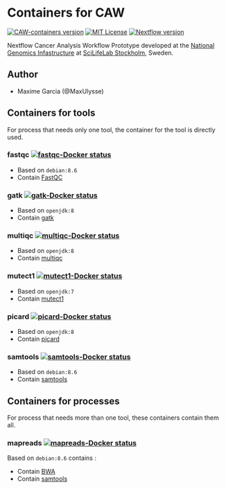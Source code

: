 # Containers for CAW

[![CAW-containers version][version-badge]][version-link] [![MIT License][license-badge]][license-link] [![Nextflow version][nextflow-badge]][nextflow-link]

Nextflow Cancer Analysis Workflow Prototype developed at the [National Genomics Infastructure](https://ngisweden.scilifelab.se/)
at [SciLifeLab Stockholm](https://www.scilifelab.se/platforms/ngi/), Sweden.

## Author
- Maxime Garcia (@MaxUlysse)

## Containers for tools
For process that needs only one tool, the container for the tool is directly used.

### fastqc [![fastqc-Docker status][fastqc-docker-badge]][fastqc-docker-link]
- Based on `debian:8.6`
- Contain [FastQC](http://www.bioinformatics.babraham.ac.uk/projects/fastqc/)

### gatk [![gatk-Docker status][gatk-docker-badge]][gatk-docker-link]
- Based on `openjdk:8`
- Contain [gatk](https://github.com/broadgsa/gatk-protected)

### multiqc [![multiqc-Docker status][multiqc-docker-badge]][multiqc-docker-link]
- Based on `openjdk:8`
- Contain [multiqc](https://github.com/ewels/MultiQC/)

### mutect1 [![mutect1-Docker status][mutect1-docker-badge]][mutect1-docker-link]
- Based on `openjdk:7`
- Contain [mutect1](https://github.com/broadinstitute/mutect)

### picard [![picard-Docker status][picard-docker-badge]][picard-docker-link]
- Based on `openjdk:8`
- Contain [picard](https://github.com/broadinstitute/picard)

### samtools [![samtools-Docker status][samtools-docker-badge]][samtools-docker-link]
- Based on `debian:8.6`
- Contain [samtools](https://github.com/samtools/samtools)

## Containers for processes
For process that needs more than one tool, these containers contain them all.

### mapreads [![mapreads-Docker status][mapreads-docker-badge]][mapreads-docker-link]
Based on `debian:8.6` contains :
- Contain [BWA](http://github.com/lh3/bwa)
- Contain [samtools](https://github.com/samtools/samtools)

[fastqc-docker-badge]: https://img.shields.io/docker/automated/maxulysse/fastqc.svg
[fastqc-docker-link]: https://hub.docker.com/r/maxulysse/fastqc
[gatk-docker-badge]: https://img.shields.io/docker/automated/maxulysse/gatk.svg
[gatk-docker-link]: https://hub.docker.com/r/maxulysse/gatk
[license-badge]: https://img.shields.io/badge/license-MIT-blue.svg
[license-link]: https://github.com/MaxUlysse/CAW-containers/blob/master/LICENSE
[mapreads-docker-badge]: https://img.shields.io/docker/automated/maxulysse/mapreads.svg
[mapreads-docker-link]: https://hub.docker.com/r/maxulysse/mapreads
[multiqc-docker-badge]: https://img.shields.io/docker/automated/maxulysse/multiqc.svg
[multiqc-docker-link]: https://hub.docker.com/r/maxulysse/multiqc
[mutect1-docker-badge]: https://img.shields.io/docker/automated/maxulysse/mutect1.svg
[mutect1-docker-link]: https://hub.docker.com/r/maxulysse/mutect1
[nextflow-badge]: https://img.shields.io/badge/nextflow-%E2%89%A50.22.2-brightgreen.svg
[nextflow-link]: https://www.nextflow.io/
[picard-docker-badge]: https://img.shields.io/docker/automated/maxulysse/picard.svg
[picard-docker-link]: https://hub.docker.com/r/maxulysse/picard
[samtools-docker-badge]: https://img.shields.io/docker/automated/maxulysse/samtools.svg
[samtools-docker-link]: https://hub.docker.com/r/maxulysse/samtools
[version-badge]: https://img.shields.io/badge/CAW--containers-vα-green.svg
[version-link]: https://github.com/MaxUlysse/CAW-containers/releases/tag/vα

